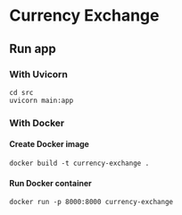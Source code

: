 # Currency Exchange

## Run app

### With Uvicorn
```
cd src
uvicorn main:app
```

### With Docker

#### Create Docker image
```
docker build -t currency-exchange .
```

#### Run Docker container
```
docker run -p 8000:8000 currency-exchange
```

